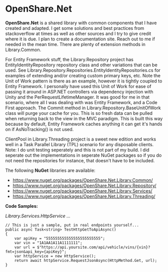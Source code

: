 # OpenShare.Net
**OpenShare.Net** is a shared library with common components that I have created and adapted. I get some solutions and best practices from stackoverflow at times as well as other sources and I try to give credit where it is due. I plan to create a documentation site. Reach out to me if needed in the mean time. There are plenty of extension methods in Library.Common.

For Entity Framework stuff, the Library.Repository project has EntityIdentityRepository repository class and other variations that can be used. See Library.Repository.Repositories.EntityIdentityRepositories.cs for examples of extending and/or creating custom primary keys, etc. Note the Unit of Work pattern is there as an example, however it is tightly coupled to Entity Framework. I personally have used this Unit of Work for ease of passing it around in ASP.NET controllers via dependency injection with Unity and the PerRequestLifetimeManager. It was good for me in that scenario, where all I was dealing with was Entity Framework, and a Code First approach. The Commit method in Library.Repository.BaseUnitOfWork class will purge your cache for you. This is so fresh data can be pulled when returning back to the view in the MVC paradigm. This is built this way because by default, Entity Framework caches anything it can get it's hands on if AsNoTracking() is not used.

ClientPool in Library.Threading project is a sweet new edition and works well in a Task Parallel Library (TPL) scenario for any disposable clients. Note: I do unit testing seperately and this is not part of my build. I did seperate out the implementations in seperate NuGet packages so if you do not need the repositories for instance, that doesn't have to be included.

The following **NuGet** libraries are available:
* <https://www.nuget.org/packages/OpenShare.Net.Library.Common/>
* <https://www.nuget.org/packages/OpenShare.Net.Library.Repository/>
* <https://www.nuget.org/packages/OpenShare.Net.Library.Services/>
* <https://www.nuget.org/packages/OpenShare.Net.Library.Threading/>

**Code Samples:**

*Library.Services.HttpService ...*

```
// This is just a sample, put in real endpoints yourself...
public async Task<string> TestHttpGetToApiAsync()
{
	var apiKey = "555555555555555555555555";
	var vin = "1A1AA1A11A1111111";
	var url = $"https://api.yoursite.com/api/vehicle/vins/{vin}?fmt=json&api_key={apiKey}";
	var httpService = new HttpService();
	return await httpService.RequestJsonAsync(HttpMethod.Get, url);
}
```